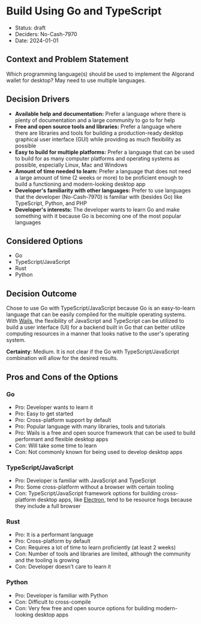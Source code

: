 # Build Using Go and TypeScript

- Status: draft
- Deciders: No-Cash-7970
- Date: 2024-01-01

## Context and Problem Statement

Which programming language(s) should be used to implement the Algorand wallet for desktop? May need to use multiple languages.

## Decision Drivers

- **Available help and documentation:** Prefer a language where there is plenty of documentation and a large community to go to for help
- **Free and open source tools and libraries:** Prefer a language where there are libraries and tools for building a production-ready desktop graphical user interface (GUI) while providing as much flexibility as possible
- **Easy to build for multiple platforms:** Prefer a language that can be used to build for as many computer platforms and operating systems as possible, especially Linux, Mac and Windows
- **Amount of time needed to learn:** Prefer a language that does not need a large amount of time (2 weeks or more) to be proficient enough to build a functioning and modern-looking desktop app
- **Developer's familiarity with other languages:** Prefer to use languages that the developer (No-Cash-7970) is familiar with (besides Go) like TypeScript, Python, and PHP
- **Developer's interests:** The developer wants to learn Go and make something with it because Go is becoming one of the most popular languages

## Considered Options

- Go
- TypeScript/JavaScript
- Rust
- Python

## Decision Outcome

Chose to use Go with TypeScript/JavaScript because Go is an easy-to-learn language that can be easily compiled for the multiple operating systems. With [Wails](https://wails.io/), the flexibility of JavaScript and TypeScript can be utilized to build a user interface (UI) for a backend built in Go that can better utilize computing resources in a manner that looks native to the user's operating system.

**Certainty**: Medium. It is not clear if the Go with TypeScript/JavaScript combination will allow for the desired results.

## Pros and Cons of the Options

### Go

- Pro: Developer wants to learn it
- Pro: Easy to get started
- Pro: Cross-platform support by default
- Pro: Popular language with many libraries, tools and tutorials
- Pro: Wails is a free and open source framework that can be used to build performant and flexible desktop apps
- Con: Will take some time to learn
- Con: Not commonly known for being used to develop desktop apps

### TypeScript/JavaScript

- Pro: Developer is familiar with JavaScript and TypeScript
- Pro: Some cross-platform without a browser with certain tooling
- Con: TypeScript/JavaScript framework options for building cross-platform desktop apps, like [Electron](https://www.electronjs.org/), tend to be resource hogs because they include a full browser

### Rust

- Pro: It is a performant language
- Pro: Cross-platform by default
- Con: Requires a lot of time to learn proficiently (at least 2 weeks)
- Con: Number of tools and libraries are limited, although the community and the tooling is growing
- Con: Developer doesn't care to learn it

### Python

- Pro: Developer is familiar with Python
- Con: Difficult to cross-compile
- Con: Very few free and open source options for building modern-looking desktop apps
